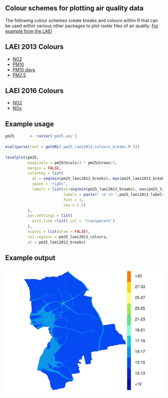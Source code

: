 ## Colour schemes for plotting air quality data

The following colour schemes create breaks and colours within R that can be used within various other packages to plot raster files of air quality. [For example from the LAEI](https://data.london.gov.uk/dataset/london-atmospheric-emissions-inventory-2013)

## LAEI 2013 Colours
* [NO2](https://github.com/KCL-ERG/colour_schemes/blob/master/no2_laei2013_colours_breaks.R)
* [PM10](https://github.com/KCL-ERG/colour_schemes/blob/master/pm10_laei2013_colours_breaks.R)
* [PM10 days](https://github.com/KCL-ERG/colour_schemes/blob/master/pm10d_laei2013_breaks_colours.R)
* [PM2.5](https://github.com/KCL-ERG/colour_schemes/blob/master/pm25_laei2013_colours_breaks.R)

## LAEI 2016 Colours
* [NO2](https://github.com/KCL-ERG/colour_schemes/blob/master/no2_laei2016_colours_breaks.R)
* [NOx](https://github.com/KCL-ERG/colour_schemes/blob/master/nox_laei2016_colours_breaks.R)


## Example usage
```r
pm25       <- raster('pm25.asc')

eval(parse(text = getURL('pm25_laei2013_colours_breaks.R')))

levelplot(pm25,
          maxpixels = pm25@ncols/2 * pm25@nrows/2,
          margin = FALSE,
          colorkey = list(
            at = seq(min(pm25_laei2013_breaks), max(pm25_laei2013_breaks), length = 12),
            space = 'right',
            labels = list(at=seq(min(pm25_laei2013_breaks), max(pm25_laei2013_breaks), length = 12), 
                          labels = paste(" \n \n ",pm25_laei2013_labels), 
                          font = 1,
                          cex = 1.5)
          ),
          par.settings = list(
            axis.line =list( col = 'transparent')
          ),
          scales = list(draw = FALSE),
          col.regions = pm25_laei2013_colours,
          at = pm25_laei2013_breaks)
 ```
## Example output

![PM2.5 in Havering in 2013](pm25_2013_havering_no_buildings[1].png)
